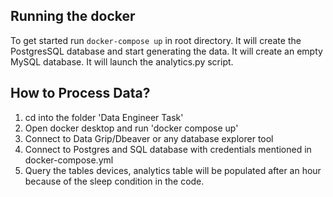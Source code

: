 ## Running the docker

To get started run ``` docker-compose up ``` in root directory.
It will create the PostgresSQL database and start generating the data.
It will create an empty MySQL database.
It will launch the analytics.py script. 

## How to Process Data?
1. cd into the folder 'Data Engineer Task'
2. Open docker desktop and run 'docker compose up'
3. Connect to Data Grip/Dbeaver or any database explorer tool
4. Connect to Postgres and SQL database with credentials mentioned in docker-compose.yml
5. Query the tables devices, analytics table will be populated after an hour because of the sleep condition in the code.

